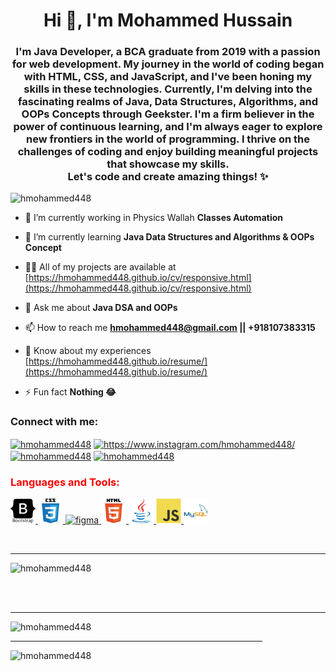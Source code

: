 <h1 align="center">Hi 👋, I'm Mohammed Hussain</h1>
<h3 align="center">I'm Java Developer, a BCA graduate from 2019 with a passion for web development. My journey in the world of coding began with HTML, CSS, and JavaScript, and I've been honing my skills in these technologies. Currently, I'm delving into the fascinating realms of Java, Data Structures, Algorithms, and OOPs Concepts through Geekster. I'm a firm believer in the power of continuous learning, and I'm always eager to explore new frontiers in the world of programming. I thrive on the challenges of coding and enjoy building meaningful projects that showcase my skills. <br> Let's code and create amazing things! ✨</h3>

<p align="left"> <img src="https://komarev.com/ghpvc/?username=hmohammed448&label=Profile%20views&color=0e75b6&style=flat" alt="hmohammed448" /> </p>

- 🔭 I’m currently working in Physics Wallah **Classes Automation**

- 🌱 I’m currently learning **Java Data Structures and Algorithms & OOPs Concept**

- 👨‍💻 All of my projects are available at [https://hmohammed448.github.io/cv/responsive.html](https://hmohammed448.github.io/cv/responsive.html)

- 💬 Ask me about **Java DSA and OOPs**

- 📫 How to reach me **hmohammed448@gmail.com || +918107383315**

- 📄 Know about my experiences [https://hmohammed448.github.io/resume/](https://hmohammed448.github.io/resume/)

- ⚡ Fun fact **Nothing 😂**

<h3 align="left">Connect with me:</h3>
<p align="left">
<a href="https://linkedin.com/in/hmohammed448" target="blank"><img align="center" src="https://raw.githubusercontent.com/rahuldkjain/github-profile-readme-generator/master/src/images/icons/Social/linked-in-alt.svg" alt="hmohammed448" height="30" width="40" /></a>
<a href="https://instagram.com/https://www.instagram.com/hmohammed448/" target="blank"><img align="center" src="https://raw.githubusercontent.com/rahuldkjain/github-profile-readme-generator/master/src/images/icons/Social/instagram.svg" alt="https://www.instagram.com/hmohammed448/" height="30" width="40" /></a>
<a href="https://www.hackerrank.com/hmohammed448" target="blank"><img align="center" src="https://raw.githubusercontent.com/rahuldkjain/github-profile-readme-generator/master/src/images/icons/Social/hackerrank.svg" alt="hmohammed448" height="30" width="40" /></a>
<a href="https://www.leetcode.com/hmohammed448" target="blank"><img align="center" src="https://raw.githubusercontent.com/rahuldkjain/github-profile-readme-generator/master/src/images/icons/Social/leet-code.svg" alt="hmohammed448" height="30" width="40" /></a>
</p>

<h3 align="left" style="color:red">Languages and Tools:</h3>
<p align="left"> <a href="https://getbootstrap.com" target="_blank" rel="noreferrer"> <img src="https://raw.githubusercontent.com/devicons/devicon/master/icons/bootstrap/bootstrap-plain-wordmark.svg" alt="bootstrap" width="40" height="40"/> </a> <a href="https://www.w3schools.com/css/" target="_blank" rel="noreferrer"> <img src="https://raw.githubusercontent.com/devicons/devicon/master/icons/css3/css3-original-wordmark.svg" alt="css3" width="40" height="40"/> </a> <a href="https://www.figma.com/" target="_blank" rel="noreferrer"> <img src="https://www.vectorlogo.zone/logos/figma/figma-icon.svg" alt="figma" width="40" height="40"/> </a> <a href="https://www.w3.org/html/" target="_blank" rel="noreferrer"> <img src="https://raw.githubusercontent.com/devicons/devicon/master/icons/html5/html5-original-wordmark.svg" alt="html5" width="40" height="40"/> </a> <a href="https://www.java.com" target="_blank" rel="noreferrer"> <img src="https://raw.githubusercontent.com/devicons/devicon/master/icons/java/java-original.svg" alt="java" width="40" height="40"/> </a> <a href="https://developer.mozilla.org/en-US/docs/Web/JavaScript" target="_blank" rel="noreferrer"> <img src="https://raw.githubusercontent.com/devicons/devicon/master/icons/javascript/javascript-original.svg" alt="javascript" width="40" height="40"/> </a> <a href="https://www.mysql.com/" target="_blank" rel="noreferrer"> <img src="https://raw.githubusercontent.com/devicons/devicon/master/icons/mysql/mysql-original-wordmark.svg" alt="mysql" width="40" height="40"/> </a> </p>
<br>


<div width="100vw">
<hr>
<p><img align="left" width="430" src="https://github-readme-stats.vercel.app/api/top-langs?username=hmohammed448&show_icons=true&locale=en&layout=compact" alt="hmohammed448" /><br><br></p>
</div>
<br>

<div width="100vw">
<hr width="100%">
<p><img align="left" width="430" src="https://github-readme-stats.vercel.app/api?username=hmohammed448&show_icons=true&locale=en" alt="hmohammed448" /></p>
</div>
<br>

<div width="100vw">
<hr width="80%">
<p><img align="left" width="430" src="https://github-readme-streak-stats.herokuapp.com/?user=hmohammed448&" alt="hmohammed448" /></p>
</div>
